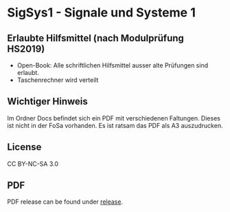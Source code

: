 ﻿SigSys1 - Signale und Systeme 1
======

## Erlaubte Hilfsmittel (nach Modulprüfung HS2019)

* Open-Book: Alle schriftlichen Hilfsmittel ausser alte Prüfungen sind erlaubt.
* Taschenrechner wird verteilt

## Wichtiger Hinweis
Im Ordner Docs befindet sich ein PDF mit verschiedenen Faltungen. Dieses ist nicht in der FoSa vorhanden. Es ist ratsam das PDF als A3 auszudrucken.

## License
CC BY-NC-SA 3.0

## PDF
PDF release can be found under [release](https://github.com/RostBau/SigSys1/releases).
